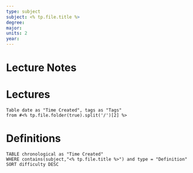 ```yaml
---
type: subject
subject: <% tp.file.title %>
degree: 
major: 
units: 2
year: 
---
```

# Lecture Notes



# Lectures

```dataview
Table date as "Time Created", tags as "Tags"
from #<% tp.file.folder(true).split('/')[2] %>
```


# Definitions

```dataview
TABLE chronological as "Time Created"
WHERE contains(subject,"<% tp.file.title %>") and type = "Definition"
SORT difficulty DESC
```